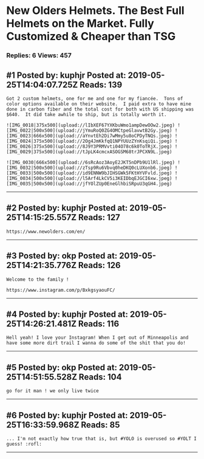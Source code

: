 # New Olders Helmets. The Best Full Helmets on the Market. Fully Customized &amp; Cheaper than TSG

### Replies: 6 Views: 457

## \#1 Posted by: kuphjr Posted at: 2019-05-25T14:04:07.725Z Reads: 139

```
Got 2 custom helmets, one for me and one for my fiancée.  Tons of color options available on their website.  I paid extra to have mine done in carbon fiber and the total cost for both with US shipping was $640.  It did take awhile to ship, but is totally worth it.

![IMG_0018|375x500](upload://lIbXEF67YXKbuWmo1ampDewOOw2.jpeg) ![IMG_0022|500x500](upload://jYmuRoQ0ZG4OMCtpeGlavwtB2Gy.jpeg) ![IMG_0023|666x500](upload://aYnvtEh2Di7wMmy5u8oCPDyTNQs.jpeg) ![IMG_0024|375x500](upload://2Og4JmKkfqQ1NPYUUzZYnKsqiQi.jpeg) ![IMG_0026|375x500](upload://8J9Y3PRMVvti04O78c6k0ToTRjX.jpeg) ![IMG_0029|375x500](upload://tJpLK4cmcxASOGSM68trJPCXN9L.jpeg)

![IMG_0030|666x500](upload://6sRcAoz3AoyE2JKT5nDPb9U1lRl.jpeg) ![IMG_0032|500x500](upload://zTsp9Ru6Vbvq0heDKQ0cLUXonb6.jpeg) ![IMG_0033|500x500](upload://id9ENNW9bJIHSGWk5FKtHYVFvld.jpeg) ![IMG_0034|500x500](upload://l5Arf4LkCV5i3KEIDbqEJGCI6xw.jpeg) ![IMG_0035|500x500](upload://jfYOlZUp0EneGlhbiSRpuU3qGH4.jpeg)
```

---
## \#2 Posted by: kuphjr Posted at: 2019-05-25T14:15:25.557Z Reads: 127

```
https://www.newolders.com/en/
```

---
## \#3 Posted by: okp Posted at: 2019-05-25T14:21:35.776Z Reads: 126

```
Welcome to the family ! 

https://www.instagram.com/p/BxkgsyaouFC/
```

---
## \#4 Posted by: kuphjr Posted at: 2019-05-25T14:26:21.481Z Reads: 116

```
Hell yeah! I love your Instagram! When I get out of Minneapolis and have some more dirt trail I wanna do some of the shit that you do!
```

---
## \#5 Posted by: okp Posted at: 2019-05-25T14:51:55.528Z Reads: 104

```
go for it man ! we only live twice
```

---
## \#6 Posted by: kuphjr Posted at: 2019-05-25T16:33:59.968Z Reads: 85

```
... I'm not exactly how true that is, but #YOLO is overused so #YOLT I guess! :rofl:
```

---
